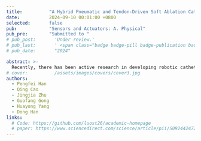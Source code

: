 ```yaml
---
title:          "A Hybrid Pneumatic and Tendon-Driven Soft Ablation Catheter Using a Force/Position Decoupled Control Method"
date:           2024-09-10 00:01:00 +0800
selected:       false
pub:            "Sensors and Actuators: A. Physical"
pub_pre:        "Submitted to "
# pub_post:       'Under review.'
# pub_last:       ' <span class="badge badge-pill badge-publication badge-success">Spotlight</span>'
# pub_date:       "2024"

abstract: >-
  Recently, there has been active research in developing robotic catheter systems for treating cardiac arrhythmia. Nevertheless, state-of-the-art studies on ablation catheters typically exhibit a force-position coupling phenomenon and a low control accuracy without sensors. To solve these issues, a hybrid pneumatic and tendon-driven soft ablation catheter (R4.5×50 mm) using a sensor-free force-position decoupled control approach was proposed in this article. To realize decoupled control, the catheter’s force and position are actuated by air pressure and tendons, respectively. This allows the two operating modes, outputting force and moving tip position, to be controlled independently. To manipulate its force and position more precisely, this research suggested a neural network-based control methodology. The disparity between the theoretical model and the actual condition is eliminated by training the experiment data. Compared with the traditional model-based control technologies, the force and position mean error decreases from 0.02 N to 0.013 N and 1.43 mm to 0.59 mm, respectively. The bandwidth is approximately 0.33 Hz. This research has been demonstrated to decrease control errors without sensors. Future work will focus on perfecting the control framework to enable the catheter to be used in the cardiac ablation procedure.
# cover:          /assets/images/covers/cover3.jpg
authors:
  - Pengfei Han
  - Qing Cao
  - Jingjia Zhu
  - Guofang Gong
  - Huayong Yang
  - Dong Han
links:
  # Code: https://github.com/luost26/academic-homepage
  # paper: https://www.sciencedirect.com/science/article/pii/S0924424724006939
---
```

